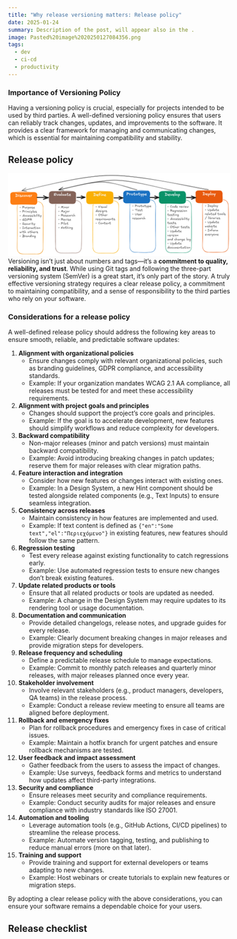 ```yaml
---
title: "Why release versioning matters: Release policy"
date: 2025-01-24
summary: Description of the post, will appear also in the .
image: Pasted%20image%2020250127084356.png
tags:
  - dev
  - ci-cd
  - productivity
---
```

### Importance of Versioning Policy

Having a versioning policy is crucial, especially for projects intended to be used by third parties. A well-defined versioning policy ensures that users can reliably track changes, updates, and improvements to the software. It provides a clear framework for managing and communicating changes, which is essential for maintaining compatibility and stability.
## Release policy 
![Example of a release policy that relies on the phases: discovery, evaluate, define, prototype, develop, deploy](../../img/Pasted%20image%2020250127084356.png)
Versioning isn’t just about numbers and tags—it’s a **commitment to quality, reliability, and trust**. While using Git tags and following the three-part versioning system (SemVer) is a great start, it’s only part of the story. A truly effective versioning strategy requires a clear release policy, a commitment to maintaining compatibility, and a sense of responsibility to the third parties who rely on your software. 
### Considerations for a release policy
A well-defined release policy should address the following key areas to ensure smooth, reliable, and predictable software updates:
1. **Alignment with organizational policies**
    - Ensure changes comply with relevant organizational policies, such as branding guidelines, GDPR compliance, and accessibility standards.
    - Example: If your organization mandates WCAG 2.1 AA compliance, all releases must be tested for and meet these accessibility requirements.
2. **Alignment with project goals and principles**
    - Changes should support the project’s core goals and principles.
    - Example: If the goal is to accelerate development, new features should simplify workflows and reduce complexity for developers.
3. **Backward compatibility**
    - Non-major releases (minor and patch versions) must maintain backward compatibility.
    - Example: Avoid introducing breaking changes in patch updates; reserve them for major releases with clear migration paths.
4. **Feature interaction and integration**
    - Consider how new features or changes interact with existing ones.
    - Example: In a Design System, a new Hint component should be tested alongside related components (e.g., Text Inputs) to ensure seamless integration.
5. **Consistency across releases**
    - Maintain consistency in how features are implemented and used.
    - Example: If text content is defined as `{"en":"Some text","el":"Περιεχόμενο"}` in existing features, new features should follow the same pattern.
6. **Regression testing**
    - Test every release against existing functionality to catch regressions early.
    - Example: Use automated regression tests to ensure new changes don’t break existing features.
7. **Update related products or tools**
    - Ensure that all related products or tools are updated as needed.
    - Example: A change in the Design System may require updates to its rendering tool or usage documentation.
8. **Documentation and communication**
    - Provide detailed changelogs, release notes, and upgrade guides for every release.
    - Example: Clearly document breaking changes in major releases and provide migration steps for developers.
9. **Release frequency and scheduling**
    - Define a predictable release schedule to manage expectations.
    - Example: Commit to monthly patch releases and quarterly minor releases, with major releases planned once every year.
10. **Stakeholder involvement**
    - Involve relevant stakeholders (e.g., product managers, developers, QA teams) in the release process.
    - Example: Conduct a release review meeting to ensure all teams are aligned before deployment.
11. **Rollback and emergency fixes**
    - Plan for rollback procedures and emergency fixes in case of critical issues.
    - Example: Maintain a hotfix branch for urgent patches and ensure rollback mechanisms are tested.
12. **User feedback and impact assessment**
    - Gather feedback from the users to assess the impact of changes.
    - Example: Use surveys, feedback forms and metrics to understand how updates affect third-party integrations.
13. **Security and compliance**
    - Ensure releases meet security and compliance requirements.
    - Example: Conduct security audits for major releases and ensure compliance with industry standards like ISO 27001.
14. **Automation and tooling**
    - Leverage automation tools (e.g., GitHub Actions, CI/CD pipelines) to streamline the release process.
    - Example: Automate version tagging, testing, and publishing to reduce manual errors (more on that later). 
15. **Training and support**
    - Provide training and support for external developers or teams adapting to new changes.
    - Example: Host webinars or create tutorials to explain new features or migration steps.

By adopting a clear release policy with the above considerations, you can ensure your software remains a dependable choice for your users.

## Release checklist